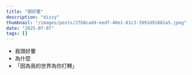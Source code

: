 ```yaml
---
title: "頭好暈"
description: "dizzy"
thumbnail: "/images/posts/2fb8cadd-eedf-40e1-81c3-3991d91881a5.jpeg"
date: "2025-07-07"
tags: []
---
```

- 我頭好暈
- 為什麼
- 「因為我的世界為你打轉」
